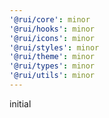```yaml
---
'@rui/core': minor
'@rui/hooks': minor
'@rui/icons': minor
'@rui/styles': minor
'@rui/theme': minor
'@rui/types': minor
'@rui/utils': minor
---
```


initial
